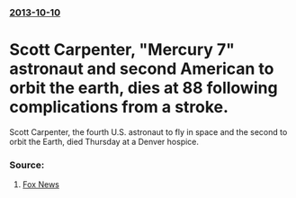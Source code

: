 ### [2013-10-10](/news/2013/10/10/index.md)

# Scott Carpenter, "Mercury 7" astronaut and second American to orbit the earth, dies at 88 following complications from a stroke.

Scott Carpenter, the fourth U.S. astronaut to fly in space and the second to orbit the Earth, died Thursday at a Denver hospice.


### Source:

1. [Fox News](http://www.foxnews.com/us/2013/10/10/astronaut-scott-carpenter-second-american-to-orbit-earth-dies-at-88/)
